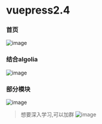 # vuepress2.4
### 首页
![image](https://user-images.githubusercontent.com/56060671/178253101-0cf1727c-bf95-4fef-80bb-c1bd8f62ecb1.png)
### 结合algolia
![image](https://user-images.githubusercontent.com/56060671/178253272-76787be2-b862-48e9-846f-c1e63d4cabcb.png)
### 部分模块
![image](https://user-images.githubusercontent.com/56060671/178253568-2ae5ec6a-fdb0-401e-91e9-1b9fced6f33c.png)

> 想要深入学习,可以加群
![image](https://user-images.githubusercontent.com/56060671/178254050-eb570e13-c078-4267-baa9-1224ebe15342.png)
